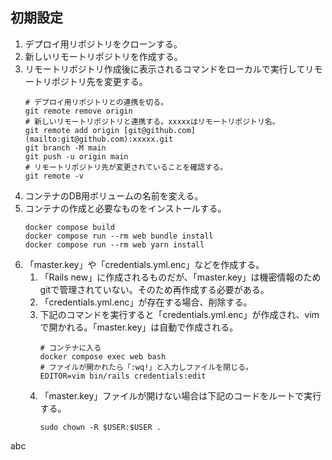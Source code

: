 ## 初期設定
1. デプロイ用リポジトリをクローンする。
2. 新しいリモートリポジトリを作成する。
3. リモートリポジトリ作成後に表示されるコマンドをローカルで実行してリモートリポジトリ先を変更する。
    ```
    # デプロイ用リポジトリとの連携を切る。
    git remote remove origin
    # 新しいリモートリポジトリと連携する。xxxxxはリモートリポジトリ名。
    git remote add origin [git@github.com](mailto:git@github.com):xxxxx.git
    git branch -M main
    git push -u origin main
    # リモートリポジトリ先が変更されていることを確認する。
    git remote -v
    ```
4. コンテナのDB用ボリュームの名前を変える。
5. コンテナの作成と必要なものをインストールする。
    ```
    docker compose build
    docker compose run --rm web bundle install
    docker compose run --rm web yarn install
    ```
6. 「master.key」や「credentials.yml.enc」などを作成する。
    1. 「Rails new」に作成されるものだが、「master.key」は機密情報のためgitで管理されていない。そのため再作成する必要がある。
    2. 「credentials.yml.enc」が存在する場合、削除する。
    3. 下記のコマンドを実行すると「credentials.yml.enc」が作成され、vimで開かれる。「master.key」は自動で作成される。
        ```
        # コンテナに入る
        docker compose exec web bash
        # ファイルが開かれたら「:wq!」と入力しファイルを閉じる。
        EDITOR=vim bin/rails credentials:edit
        ```
    4. 「master.key」ファイルが開けない場合は下記のコードをルートで実行する。
        ```
        sudo chown -R $USER:$USER .
        ```
abc
